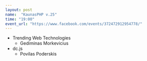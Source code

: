 ```yaml
---
layout: post
name:  "KaunasPHP v.25"
time: "19:00"
event_url: "https://www.facebook.com/events/372472912954778/"
---
```

<ul>
  <li>Trending Web Technologies
    <ul><li>
      Gediminas Morkevicius
    </li></ul>
  </li>
  <li>dc.js
    <ul><li>
      Povilas Poderskis
    </li></ul>
  </li>
</ul>
